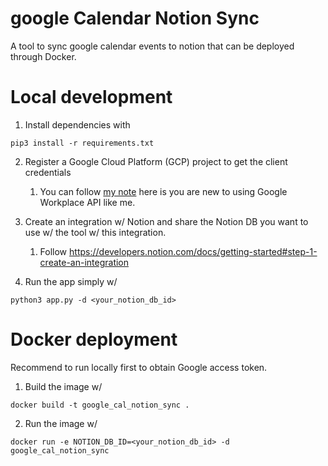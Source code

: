 # google Calendar Notion Sync
A tool to sync google calendar events to notion that can be deployed through Docker.

# Local development

1. Install dependencies with
```
pip3 install -r requirements.txt
```

2. Register a Google Cloud Platform (GCP) project to get the client credentials
    1. You can follow [my note](https://cord-sodalite-2c6.notion.site/Google-Workspace-API-33864394338e4b3b90d63a1cbe754a2c) here is you are new to using Google Workplace API like me.

3. Create an integration w/ Notion and share the Notion DB you want to use w/ the tool w/ this integration.
    1. Follow https://developers.notion.com/docs/getting-started#step-1-create-an-integration

4. Run the app simply w/
```
python3 app.py -d <your_notion_db_id>
```

# Docker deployment
Recommend to run locally first to obtain Google access token.

1. Build the image w/
```
docker build -t google_cal_notion_sync .
```

2. Run the image w/
```
docker run -e NOTION_DB_ID=<your_notion_db_id> -d google_cal_notion_sync
```
